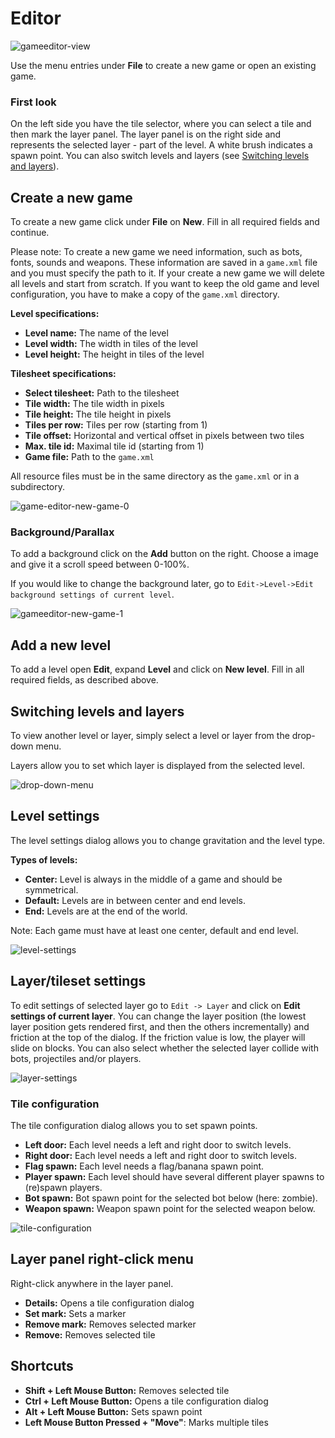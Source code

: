# Editor

![gameeditor-view](../assets/game/editor-view.png)

Use the menu entries under **File** to create a new game or open an existing game.

### First look

On the left side you have the tile selector, where you can select a tile and then mark the layer panel. The layer panel is on the right side and represents the selected layer - part of the level. A white brush indicates a spawn point. You can also switch levels and layers (see [Switching levels and layers](#switching-levels-and-layers)).

## Create a new game

To create a new game click under **File** on **New**. Fill in all required fields and continue.

Please note: To create a new game we need information, such as bots, fonts, sounds and weapons. These information are saved in a `game.xml` file and you must specify the path to it. If your create a new game we will delete all levels and start from scratch. If you want to keep the old game and level configuration, you have to make a copy of the `game.xml` directory.

**Level specifications:**

- **Level name:** The name of the level
- **Level width:** The width in tiles of the level
- **Level height:** The height in tiles of the level

**Tilesheet specifications:**

- **Select tilesheet:** Path to the tilesheet
- **Tile width:** The tile width in pixels
- **Tile height:** The tile height in pixels
- **Tiles per row:** Tiles per row (starting from 1)
- **Tile offset:** Horizontal and vertical offset in pixels between two tiles
- **Max. tile id:** Maximal tile id (starting from 1)
- **Game file:** Path to the `game.xml`

All resource files must be in the same directory as the `game.xml` or in a subdirectory.

![game-editor-new-game-0](../assets/game/editor-new-game-p0.png)

### Background/Parallax

To add a background click on the **Add** button on the right. Choose a image and give it a scroll speed between 0-100%.

If you would like to change the background later, go to `Edit->Level->Edit background settings of current level`.

![gameeditor-new-game-1](../assets/game/editor-new-game-p1.png)

## Add a new level

To add a level open **Edit**, expand **Level** and click on **New level**. Fill in all required fields, as described above.

## Switching levels and layers

To view another level or layer, simply select a level or layer from the drop-down menu.

Layers allow you to set which layer is displayed from the selected level.

![drop-down-menu](../assets/game/editor-drop-down-menu.png)

## Level settings

The level settings dialog allows you to change gravitation and the level type.

**Types of levels:**

- **Center:** Level is always in the middle of a game and should be symmetrical.
- **Default:** Levels are in between center and end levels.
- **End:** Levels are at the end of the world.

Note: Each game must have at least one center, default and end level.

![level-settings](../assets/game/editor-level-settings.png)

## Layer/tileset settings

To edit settings of selected layer go to `Edit -> Layer` and click on **Edit settings of current layer**. You can change the layer position (the lowest layer position gets rendered first, and then the others incrementally) and friction at the top of the dialog. If the friction value is low, the player will slide on blocks. You can also select whether the selected layer collide with bots, projectiles and/or players.

![layer-settings](../assets/game/editor-layer-settings.png)

### Tile configuration

The tile configuration dialog allows you to set spawn points.

- **Left door:** Each level needs a left and right door to switch levels.
- **Right door:**  Each level needs a left and right door to switch levels.
- **Flag spawn:** Each level needs a flag/banana spawn point.
- **Player spawn:** Each level should have several different player spawns to (re)spawn players.
- **Bot spawn:** Bot spawn point for the selected bot below (here: zombie).
- **Weapon spawn:** Weapon spawn point for the selected weapon below.

![tile-configuration](../assets/game/editor-tile-dialog.png)

## Layer panel right-click menu

Right-click anywhere in the layer panel.

- **Details:** Opens a tile configuration dialog
- **Set mark:** Sets a marker
- **Remove mark:** Removes selected marker
- **Remove:** Removes selected tile

## Shortcuts

- **Shift + Left Mouse Button:** Removes selected tile
- **Ctrl + Left Mouse Button:** Opens a tile configuration dialog
- **Alt + Left Mouse Button:** Sets spawn point
- **Left Mouse Button Pressed + "Move"**: Marks multiple tiles


